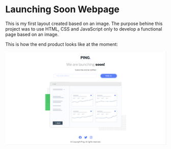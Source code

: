 # Launching Soon Webpage

This is my first layout created based on an image. 
The purpose behine this project was to use HTML, CSS and JavaScript only to develop a functional page based on an image. 

This is how the end product looks like at the moment: 

![demonstration](demonstration.png)
